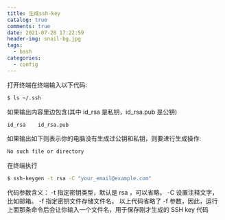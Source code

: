 ```yaml
---
title: 生成ssh-key
catalog: true
comments: true
date: 2021-07-28 17:22:59
header-img: snail-bg.jpg
tags:
  - bash
categories:
  - config
---
```


打开终端在终端输入以下代码:

```bash
$ ls ~/.ssh
```

如果输出内容里边包含(其中 id_rsa 是私钥，id_rsa.pub 是公钥)

```bash
id_rsa    id_rsa.pub
```

如果输出如下则表示你的电脑没有生成过公钥和私钥，则要进行生成操作:

```bash
No such file or directory
```

在终端执行

```bash
$ ssh-keygen -t rsa -C "your_email@example.com"
```

代码参数含义：
-t 指定密钥类型，默认是 rsa ，可以省略。
-C 设置注释文字，比如邮箱。
-f 指定密钥文件存储文件名。
以上代码省略了 -f 参数，因此，运行上面那条命令后会让你输入一个文件名，用于保存刚才生成的 SSH key 代码
